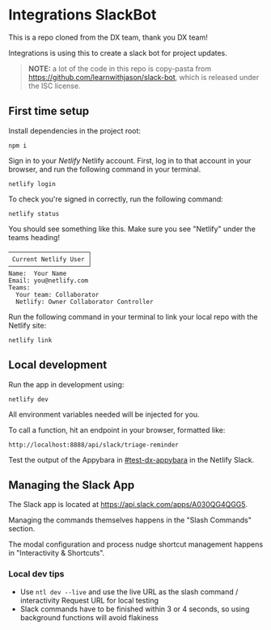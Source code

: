 # Integrations SlackBot 

This is a repo cloned from the DX team, thank you DX team!

Integrations is using this to create a slack bot for project updates.

> **NOTE:** a lot of the code in this repo is copy-pasta from https://github.com/learnwithjason/slack-bot, which is
> released under the ISC license.

## First time setup

Install dependencies in the project root:

```
npm i
```

Sign in to your _Netlify_ Netlify account. First, log in to that account in your browser, and run the following command
in your terminal.

```
netlify login
```

To check you're signed in correctly, run the following command:

```
netlify status
```

You should see something like this. Make sure you see "Netlify" under the teams heading!

```
──────────────────────┐
 Current Netlify User │
──────────────────────┘
Name:  Your Name
Email: you@netlify.com
Teams:
  Your team: Collaborator
  Netlify: Owner Collaborator Controller
```

Run the following command in your terminal to link your local repo with the Netlify site:

```
netlify link
```

## Local development

Run the app in development using:

```
netlify dev
```

All environment variables needed will be injected for you.

To call a function, hit an endpoint in your browser, formatted like:

```
http://localhost:8888/api/slack/triage-reminder
```

Test the output of the Appybara in [#test-dx-appybara](https://app.slack.com/client/T02UKDKNA/C04C21ZNFEC) in the
Netlify Slack.

## Managing the Slack App

The Slack app is located at https://api.slack.com/apps/A030QG4QGG5.

Managing the commands themselves happens in the "Slash Commands" section.

The modal configuration and process nudge shortcut management happens in "Interactivity & Shortcuts".

### Local dev tips

- Use `ntl dev --live` and use the live URL as the slash command / interactivity Request URL for local testing
- Slack commands have to be finished within 3 or 4 seconds, so using background functions will avoid flakiness
